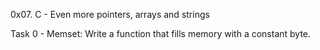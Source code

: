0x07. C - Even more pointers, arrays and strings

Task 0 - Memset: Write a function that fills memory with a constant byte.